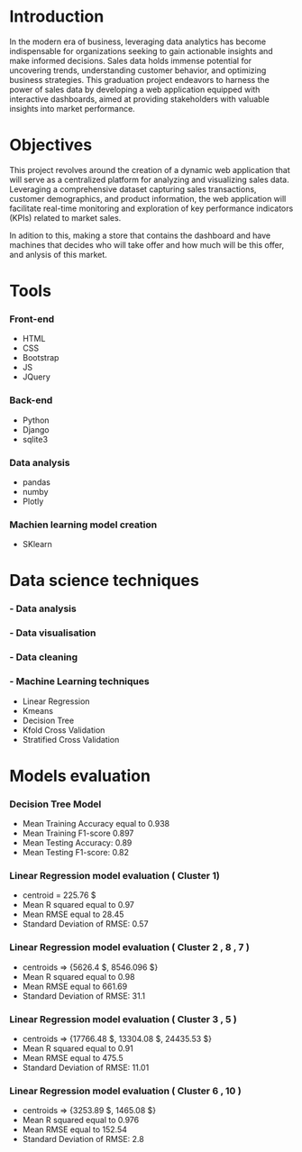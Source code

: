 # Introduction

In the modern era of business, leveraging data analytics has become indispensable for organizations seeking to gain actionable insights and make informed decisions. Sales data holds immense potential for uncovering trends, understanding customer behavior, and optimizing business strategies. This graduation project endeavors to harness the power of sales data by developing a web application equipped with interactive dashboards, aimed at providing stakeholders with valuable insights into market performance.

# Objectives

This project revolves around the creation of a dynamic web application that will serve as a centralized platform for analyzing and visualizing sales data. Leveraging a comprehensive dataset capturing sales transactions, customer demographics, and product information, the web application will facilitate real-time monitoring and exploration of key performance indicators (KPIs) related to market sales.

In adition to this, making a store that contains the dashboard and have machines that decides who will take offer and how much will be this offer, and anlysis of this market.   

# Tools

### Front-end

- HTML 
- CSS
- Bootstrap
- JS
- JQuery
 
### Back-end
- Python
- Django
- sqlite3

### Data analysis
- pandas
- numby
- Plotly
### Machien learning model creation
- SKlearn
# Data science techniques

### - Data analysis 

### - Data visualisation
### - Data cleaning

### - Machine Learning techniques
- Linear Regression
- Kmeans
- Decision Tree
- Kfold Cross Validation
- Stratified Cross Validation

# Models evaluation 

### Decision Tree Model
- Mean Training Accuracy equal to 0.938
- Mean Training F1-score 0.897
- Mean Testing Accuracy: 0.89
- Mean Testing F1-score: 0.82

### Linear Regression model evaluation ( Cluster 1)
- centroid = 225.76 $
- Mean R squared equal to 0.97
- Mean RMSE equal to 28.45 
- Standard Deviation of RMSE: 0.57

### Linear Regression model evaluation ( Cluster 2 , 8 , 7 )
- centroids => {5626.4 $, 8546.096 $} 
- Mean R squared equal to 0.98
- Mean RMSE equal to 661.69 
- Standard Deviation of RMSE: 31.1

### Linear Regression model evaluation ( Cluster 3 , 5 )
- centroids => {17766.48 $, 13304.08 $, 24435.53 $} 
- Mean R squared equal to 0.91
- Mean RMSE equal to 475.5 
- Standard Deviation of RMSE: 11.01

### Linear Regression model evaluation ( Cluster 6 , 10 )
- centroids => {3253.89 $, 1465.08 $} 
- Mean R squared equal to 0.976
- Mean RMSE equal to 152.54 
- Standard Deviation of RMSE: 2.8
